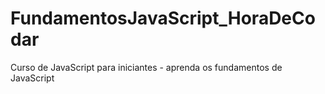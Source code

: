 # FundamentosJavaScript_HoraDeCodar
Curso de JavaScript para iniciantes - aprenda os fundamentos de JavaScript
